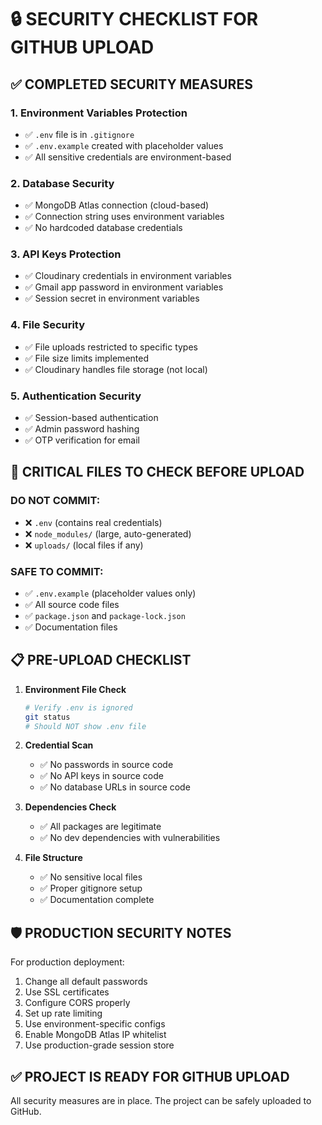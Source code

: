 # 🔒 SECURITY CHECKLIST FOR GITHUB UPLOAD

## ✅ COMPLETED SECURITY MEASURES

### 1. Environment Variables Protection
- ✅ `.env` file is in `.gitignore`
- ✅ `.env.example` created with placeholder values
- ✅ All sensitive credentials are environment-based

### 2. Database Security
- ✅ MongoDB Atlas connection (cloud-based)
- ✅ Connection string uses environment variables
- ✅ No hardcoded database credentials

### 3. API Keys Protection
- ✅ Cloudinary credentials in environment variables
- ✅ Gmail app password in environment variables
- ✅ Session secret in environment variables

### 4. File Security
- ✅ File uploads restricted to specific types
- ✅ File size limits implemented
- ✅ Cloudinary handles file storage (not local)

### 5. Authentication Security
- ✅ Session-based authentication
- ✅ Admin password hashing
- ✅ OTP verification for email

## 🚨 CRITICAL FILES TO CHECK BEFORE UPLOAD

### DO NOT COMMIT:
- ❌ `.env` (contains real credentials)
- ❌ `node_modules/` (large, auto-generated)
- ❌ `uploads/` (local files if any)

### SAFE TO COMMIT:
- ✅ `.env.example` (placeholder values only)
- ✅ All source code files
- ✅ `package.json` and `package-lock.json`
- ✅ Documentation files

## 📋 PRE-UPLOAD CHECKLIST

1. **Environment File Check**
   ```bash
   # Verify .env is ignored
   git status
   # Should NOT show .env file
   ```

2. **Credential Scan**
   - ✅ No passwords in source code
   - ✅ No API keys in source code
   - ✅ No database URLs in source code

3. **Dependencies Check**
   - ✅ All packages are legitimate
   - ✅ No dev dependencies with vulnerabilities

4. **File Structure**
   - ✅ No sensitive local files
   - ✅ Proper gitignore setup
   - ✅ Documentation complete

## 🛡️ PRODUCTION SECURITY NOTES

For production deployment:
1. Change all default passwords
2. Use SSL certificates
3. Configure CORS properly
4. Set up rate limiting
5. Use environment-specific configs
6. Enable MongoDB Atlas IP whitelist
7. Use production-grade session store

## ✅ PROJECT IS READY FOR GITHUB UPLOAD

All security measures are in place. The project can be safely uploaded to GitHub.
